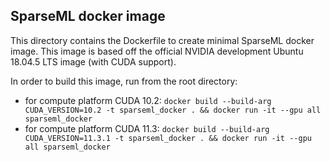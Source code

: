 ## SparseML docker image
This directory contains the Dockerfile to create minimal SparseML docker image.
This image is based off the official NVIDIA development Ubuntu 18.04.5 LTS image (with CUDA support).

In order to build this image, run from the root directory:
- for compute platform CUDA 10.2: `docker build --build-arg CUDA_VERSION=10.2 -t sparseml_docker . && docker run -it --gpu all sparseml_docker`
- for compute platform CUDA 11.3: `docker build --build-arg CUDA_VERSION=11.3.1 -t sparseml_docker . && docker run -it --gpu all sparseml_docker
`
